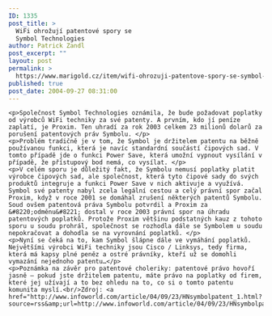```yaml
---
ID: 1335
post_title: >
  WiFi ohrožují patentové spory se
  Symbol Technologies
author: Patrick Zandl
post_excerpt: ""
layout: post
permalink: >
  https://www.marigold.cz/item/wifi-ohrozuji-patentove-spory-se-symbol-technologies
published: true
post_date: 2004-09-27 08:31:00
---
```

	<p>Společnost Symbol Technologies oznámila, že bude požadovat poplatky od výrobců WiFi techniky za své patenty. A prvním, kdo jí peníze zaplatí, je Proxim. Ten uhradí za rok 2003 celkem 23 milionů dolarů za porušení patentových práv Symbolu. </p>
	<p>Problém tradičně je v tom, že Symbol je držitelem patentu na běžně používanou funkci, která je navíc standardní součástí čipových sad. V tomto případě jde o funkci Power Save, která umožní vypnout vysílání v případě, že přístupový bod nemá, co vysílat. </p>
	<p>V celém sporu je důležitý fakt, že Symbolu nemusí poplatky platit výrobce čipových sad, ale společnost, která tyto čipové sady do svých produktů integruje a funkci Power Save v nich aktivuje a využívá. Symbol své patenty nabyl zcela legální cestou a celý právní spor začal Proxim, když v roce 2001 se domáhal zrušení některých patentů Symbolu. Soud ovšem patentová práva Symbolu potvrdil a Proxim za &#8220;odměnu&#8221; dostal v roce 2003 právní spor na úhradu patentových poplatků. Protože Proxim většinu podstatných kauz z tohoto sporu u soudu prohrál, společnost se rozhodla dále se Symbolem u soudu nepokračovat a dohodla se na vyrovnání poplatků. </p>
	<p>Nyní se čeká na to, kam Symbol šlápne dále ve vymáhání poplatků. Největšími výrobci WiFi techniky jsou Cisco / Linksys, tedy firma, která má kapsy plné peněz a ostré právníky, kteří už se domohli vymazání nejednoho patentu…</p>
	<p>Poznámka na závěr pro patentové choleriky: patentové právo hovoří jasně – pokud jste držitelem patentu, máte právo na poplatky od firem, které jej užívají a to bez ohledu na to, co si o tomto patentu komunita myslí.<br/>Zdroj: <a href="http://www.infoworld.com/article/04/09/23/HNsymbolpatent_1.html?source=rss&amp;url=http://www.infoworld.com/article/04/09/23/HNsymbolpatent_1.html">InfoWorld</a>
</p>